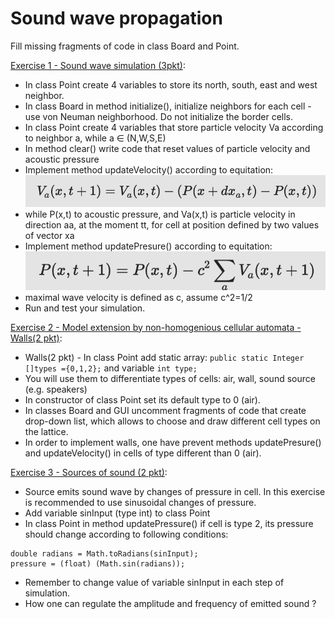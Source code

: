 # Sound wave propagation

Fill missing fragments of code in class Board and Point.

[Exercise 1 - Sound wave simulation (3pkt)](exc1/src):
  - In class Point create 4 variables to store its north, south, east and west neighbor.
  - In class Board in method initialize(), initialize neighbors for each cell - use von Neuman neighborhood. Do not initialize the border cells.
  - In class Point create 4 variables that store particle velocity Va according to neighbor a, while a ∈ (N,W,S,E)
  - In method clear() write code that reset values of particle velocity and acoustic pressure
  - Implement method updateVelocity() according to equitation: ![](eq1.png)
  - while P(x,t) to acoustic pressure, and Va(x,t) is particle velocity in direction aa, at the moment tt, for cell at position defined by two values of vector xa
  - Implement method updatePresure() according to equitation: ![](eq2.png)
  - maximal wave velocity is defined as c, assume c^2=1/2
  - Run and test your simulation.

[Exercise 2 - Model extension by non-homogenious cellular automata - Walls(2 pkt)](exc2/src):
  - Walls(2 pkt) - In class Point add static array: `public static Integer []types ={0,1,2};` and variable `int type;`
  - You will use them to differentiate types of cells: air, wall, sound source (e.g. speakers)
  - In constructor of class Point set its default type to 0 (air).
  - In classes Board and GUI uncomment fragments of code that create drop-down list, which allows to choose and draw different cell types on the lattice.
  - In order to implement walls, one have prevent methods updatePresure() and updateVelocity() in cells of type different than 0 (air).

[Exercise 3 - Sources of sound (2 pkt)](exc3/src):
  - Source emits sound wave by changes of pressure in cell. In this exercise is recommended to use sinusoidal changes of pressure.
  - Add variable sinInput (type int) to class Point
  - In class Point in method updatePressure() if cell is type 2, its pressure should change according to following conditions:
```
double radians = Math.toRadians(sinInput);
pressure = (float) (Math.sin(radians));
```
  - Remember to change value of variable sinInput in each step of simulation.
  - How one can regulate the amplitude and frequency of emitted sound ?
